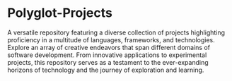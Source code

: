 # Polyglot-Projects

A versatile repository featuring a diverse collection of projects highlighting proficiency in a multitude of languages, frameworks, and technologies. Explore an array of creative endeavors that span different domains of software development. From innovative applications to experimental projects, this repository serves as a testament to the ever-expanding horizons of technology and the journey of exploration and learning.
